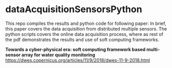 # dataAcquisitionSensorsPython

This repo compiles the results and python code for following paper:
In brief, this paper covers the data acquisition from distributed multiple sensors. The python scripts covers the online data acquisition process, where as rest of the pdf demonstrates the results and use of soft computing frameworks.

**Towards a cyber-physical era: soft computing framework based multi-sensor array for water quality monitoring**
https://dwes.copernicus.org/articles/11/9/2018/dwes-11-9-2018.html


